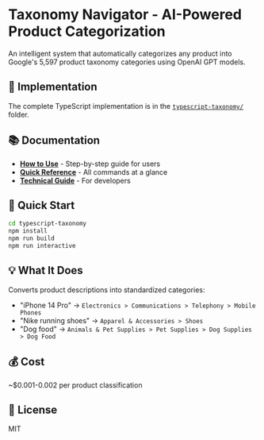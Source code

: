 # Taxonomy Navigator - AI-Powered Product Categorization

An intelligent system that automatically categorizes any product into Google's 5,597 product taxonomy categories using OpenAI GPT models.

## 📂 Implementation

The complete TypeScript implementation is in the [`typescript-taxonomy/`](typescript-taxonomy/) folder.

## 📚 Documentation

- **[How to Use](typescript-taxonomy/HOW_TO_USE.md)** - Step-by-step guide for users
- **[Quick Reference](typescript-taxonomy/QUICK_REFERENCE.md)** - All commands at a glance  
- **[Technical Guide](typescript-taxonomy/TECHNICAL_GUIDE.md)** - For developers

## 🚀 Quick Start

```bash
cd typescript-taxonomy
npm install
npm run build
npm run interactive
```

## 💡 What It Does

Converts product descriptions into standardized categories:
- "iPhone 14 Pro" → `Electronics > Communications > Telephony > Mobile Phones`
- "Nike running shoes" → `Apparel & Accessories > Shoes`
- "Dog food" → `Animals & Pet Supplies > Pet Supplies > Dog Supplies > Dog Food`

## 💰 Cost

~$0.001-0.002 per product classification

## 📄 License

MIT

